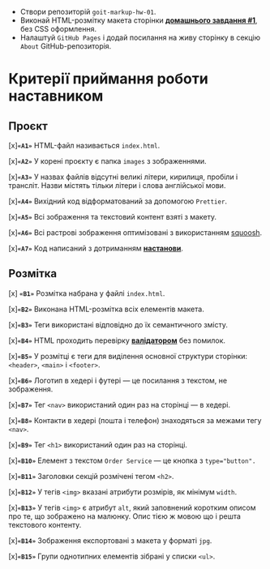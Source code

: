 - Створи репозиторій `goit-markup-hw-01`.
- Виконай HTML-розмітку макета сторінки **[домашнього завдання #1](https://www.figma.com/file/wuEpGhwCepGCOUw7mZFRac/Web-Studio-(Version-5.0)?type=design&node-id=0-1&mode=design&t=HqslgV0OjDOknzIj-0)**, без CSS оформлення.
- Налаштуй `GitHub Pages` і додай посилання на живу сторінку в секцію `About` GitHub-репозиторія.

# Критерії приймання роботи наставником

## Проєкт

[x]**`«A1»`** HTML-файл називається `index.html`.

[x]**`«A2»`** У корені проєкту є папка `images` з зображеннями.

[x]**`«A3»`** У назвах файлів відсутні великі літери, кирилиця, пробіли і трансліт. Назви містять тільки літери і слова англійської мови.

[x]**`«A4»`** Вихідний код відформатований за допомогою `Prettier`.

[x]**`«A5»`** Всі зображення та текстовий контент взяті з макету.

[x]**`«A6»`** Всі растрові зображення оптимізовані з використанням [squoosh](https://squoosh.app/).

[x]**`«A7»`** Код написаний з дотриманням **[настанови](https://codeguide.co/)**.

## Розмітка

[x] **`«B1»`** Розмітка набрана у файлі `index.html`.

[x]**`«B2»`** Виконана HTML-розмітка всіх елементів макета.

[x]**`«B3»`** Теги використані відповідно до їх семантичного змісту.

[x]**`«B4»`** HTML проходить перевірку **[валідатором](http://validator.w3.org/nu/)** без помилок.

[x]**`«B5»`** У розмітці є теги для виділення основної структури сторінки: `<header>`, `<main>` і `<footer>`.

[x]**`«B6»`** Логотип в хедері і футері — це посилання з текстом, не зображення.

[x]**`«B7»`** Тег `<nav>` використаний один раз на сторінці — в хедері.

[x]**`«B8»`** Контакти в хедері (пошта і телефон) знаходяться за межами тегу `<nav>`.

[x]**`«B9»`** Тег `<h1>` використаний один раз на сторінці.

[x]**`«B10»`** Елемент з текстом `Order Service` — це кнопка з `type="button".`

[x]**`«B11»`** Заголовки секцій розмічені тегом `<h2>`.

[x]**`«B12»`** У тегів `<img>` вказані атрибути розмірів, як мінімум `width`.

[x]**`«B13»`** У тегів `<img>` є атрибут `alt`, який заповнений коротким описом про те, що зображено на малюнку. Опис тією ж мовою що і решта текстового контенту.

[x]**`«B14»`** Зображення експортовані з макета у форматі `jpg`.

[x]**`«B15»`** Групи однотипних елементів зібрані у списки `<ul>`.